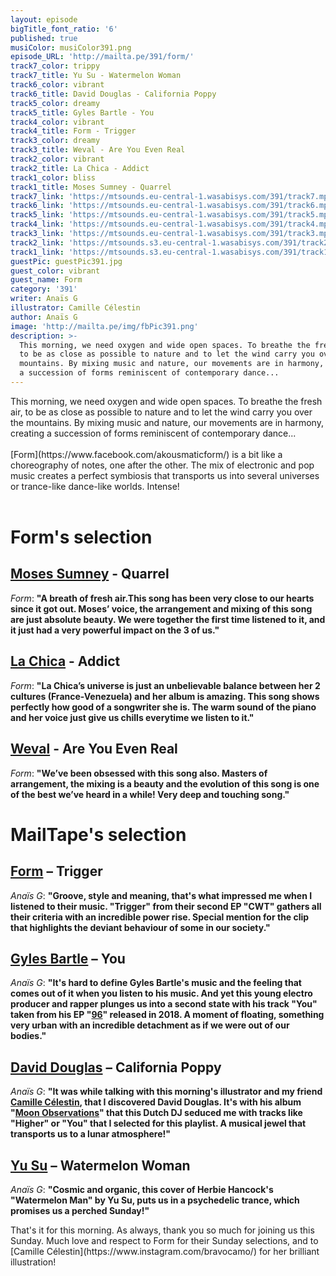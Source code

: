 ```yaml
---
layout: episode
bigTitle_font_ratio: '6'
published: true
musiColor: musiColor391.png
episode_URL: 'http://mailta.pe/391/form/'
track7_color: trippy
track7_title: Yu Su - Watermelon Woman
track6_color: vibrant
track6_title: David Douglas - California Poppy
track5_color: dreamy
track5_title: Gyles Bartle - You
track4_color: vibrant
track4_title: Form - Trigger
track3_color: dreamy
track3_title: Weval - Are You Even Real
track2_color: vibrant
track2_title: La Chica - Addict
track1_color: bliss
track1_title: Moses Sumney - Quarrel
track7_link: 'https://mtsounds.eu-central-1.wasabisys.com/391/track7.mp3'
track6_link: 'https://mtsounds.eu-central-1.wasabisys.com/391/track6.mp3'
track5_link: 'https://mtsounds.eu-central-1.wasabisys.com/391/track5.mp3'
track4_link: 'https://mtsounds.eu-central-1.wasabisys.com/391/track4.mp3'
track3_link: 'https://mtsounds.eu-central-1.wasabisys.com/391/track3.mp3'
track2_link: 'https://mtsounds.s3.eu-central-1.wasabisys.com/391/track2.mp3'
track1_link: 'https://mtsounds.s3.eu-central-1.wasabisys.com/391/track1.mp3'
guestPic: guestPic391.jpg
guest_color: vibrant
guest_name: Form
category: '391'
writer: Anaïs G
illustrator: Camille Célestin
author: Anaïs G
image: 'http://mailta.pe/img/fbPic391.png'
description: >-
  This morning, we need oxygen and wide open spaces. To breathe the fresh air,
  to be as close as possible to nature and to let the wind carry you over the
  mountains. By mixing music and nature, our movements are in harmony, creating
  a succession of forms reminiscent of contemporary dance...
---
```

<p id="introduction">This morning, we need oxygen and wide open spaces. To breathe the fresh air, to be as close as possible to nature and to let the wind carry you over the mountains. By mixing music and nature, our movements are in harmony, creating a succession of forms reminiscent of contemporary dance...
<br><br>
[Form](https://www.facebook.com/akousmaticform/) is a bit like a choreography of notes, one after the other. The mix of electronic and pop music creates a perfect symbiosis that transports us into several universes or trance-like dance-like worlds. Intense!
<br><br></p>


# Form's selection

##  [Moses Sumney](https://www.mosessumney.com/) - Quarrel
_Form_: **"**A breath of fresh air.This song has been very close to our hearts since it got out. Moses’ voice, the arrangement and mixing of this song are just absolute beauty. We were together the first time listened to it, and it just had a very powerful impact on the 3 of us.**"**

##  [La Chica](https://www.facebook.com/LaChicaBelleville/) - Addict
_Form_: **"**La Chica’s universe is just an unbelievable balance between her 2 cultures (France-Venezuela) and her album is amazing. This song shows perfectly how good of a songwriter she is. The warm sound of the piano and her voice just give us chills everytime we listen to it.**"**

##  [Weval](https://weval.net/) - Are You Even Real
_Form_: **"**We’ve been obsessed with this song also. Masters of arrangement, the mixing is a beauty and the evolution of this song is one of the best we’ve heard in a while! Very deep and touching song.**"**


# MailTape's selection

## [Form](https://soundcloud.com/formtouch) – Trigger
_Anaïs G_: **"**Groove, style and meaning, that's what impressed me when I listened to their music. "Trigger" from their second EP "CWT" gathers all their criteria with an incredible power rise. Special mention for the clip that highlights the deviant behaviour of some in our society.**"**

## [Gyles Bartle](http://www.gylesbartle.co.uk/) – You
_Anaïs G_: **"**It's hard to define Gyles Bartle's music and the feeling that comes out of it when you listen to his music. And yet this young electro producer and rapper plunges us into a second state with his track "You" taken from his EP "[96](https://soundcloud.com/gylesbartle/sets/96-20)" released in 2018. A moment of floating, something very urban with an incredible detachment as if we were out of our bodies.**"**

## [David Douglas](https://www.facebook.com/musicdaviddouglas/) – California Poppy
_Anaïs G_: **"**It was while talking with this morning's illustrator and my friend [Camille Célestin](https://www.instagram.com/bravocamo/), that I discovered David Douglas. It's with his album "[Moon Observations](https://soundcloud.com/daviddouglasmusic/sets/david-douglas-moon-observations-atomnation)" that this Dutch DJ seduced me with tracks like "Higher" or "You" that I selected for this playlist. A musical jewel that transports us to a lunar atmosphere!**"**

## [Yu Su](https://soundcloud.com/yu_su) – Watermelon Woman
_Anaïs G_: **"**Cosmic and organic, this cover of Herbie Hancock's "Watermelon Man" by Yu Su, puts us in a psychedelic trance, which promises us a perched Sunday!**"**


<p id="outroduction"> That's it for this morning. As always, thank you so much for joining us this Sunday. Much love and respect to Form for their Sunday selections, and to [Camille Célestin](https://www.instagram.com/bravocamo/) for her brilliant illustration!</p>
